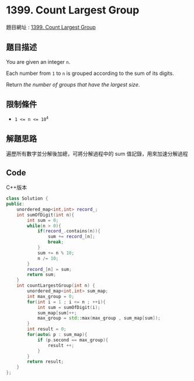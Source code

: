 # 1399. Count Largest Group

題目網址 : [1399. Count Largest Group](https://leetcode.com/problems/count-largest-group/description/?envType=daily-question&envId=2025-04-23)

## 題目描述

You are given an integer `n`.

Each number from `1` to `n` is grouped according to the sum of its digits.

Return _the number of groups that have the largest size_.

## 限制條件

- <code>1 <= n <= 10<sup>4</sup></code>

## 解題思路

遍歷所有數字並分解後加總，可將分解過程中的 sum 值記錄，用來加速分解過程

## Code

C++版本

```C++
class Solution {
public:
    unordered_map<int,int> record_;
    int sumOfDigit(int n){
        int sum = 0;
        while(n > 0){
            if(record_.contains(n)){
                sum += record_[n];
                break;
            }
            sum += n % 10;
            n /= 10;
        }
        record_[n] = sum;
        return sum;
    }
    int countLargestGroup(int n) {
        unordered_map<int,int> sum_map;
        int max_group = 0;
        for(int i = 1 ; i <= n ; ++i){
            int sum = sumOfDigit(i);
            sum_map[sum]++;
            max_group = std::max(max_group , sum_map[sum]);
        }
        int result = 0;
        for(auto& p : sum_map){
            if (p.second == max_group){
                result ++;
            }
        }
        return result;
    }
};
```
